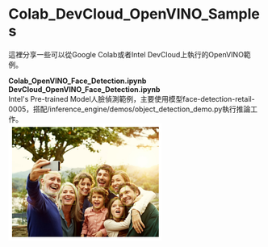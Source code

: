 # Colab_DevCloud_OpenVINO_Samples
這裡分享一些可以從Google Colab或者Intel DevCloud上執行的OpenVINO範例。

**Colab_OpenVINO_Face_Detection.ipynb**  
**DevCloud_OpenVINO_Face_Detection.ipynb**  
Intel's Pre-trained Model人臉偵測範例，主要使用模型face-detection-retail-0005，搭配/inference_engine/demos/object_detection_demo.py執行推論工作。  
![](https://raw.githubusercontent.com/OmniXRI/Colab_DevCloud_OpenVINO_Samples/main/images/face_detection_output.png)


